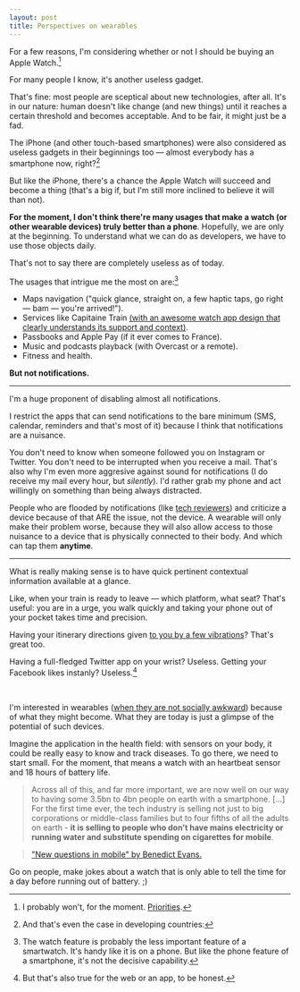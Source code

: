 ```yaml
---
layout: post
title: Perspectives on wearables
---
```


For a few reasons, I'm considering whether or not I should be buying an Apple Watch.[^1]

For many people I know, it's another useless gadget.

That's fine: most people are sceptical about new technologies, after all. It's in our nature: human doesn't like change (and new things) until it reaches a certain threshold and becomes acceptable. And to be fair, it might just be a fad.

The iPhone (and other touch-based smartphones) were also considered as useless gadgets in their beginnings too — almost everybody has a smartphone now, right?[^2]

But like the iPhone, there's a chance the Apple Watch will succeed and become a thing (that's a big if, but I'm still more inclined to believe it will than not).

**For the moment, I don't think there're many usages that make a watch (or other wearable devices) truly better than a phone**. Hopefully, we are only at the beginning. To understand what we can do as developers, we have to use those objects daily.

That's not to say there are completely useless as of today.

The usages that intrigue me the most on are:[^3]

- Maps navigation ("quick glance, straight on, a few haptic taps, go right — bam — you're arrived!").
- Services like Capitaine Train [(with an awesome watch app design that clearly understands its support and context)](https://blog.capitainetrain.com/8788-apple-watch).
- Passbooks and Apple Pay (if it ever comes to France).
- Music and podcasts playback (with Overcast or a remote).
- Fitness and health.

**But not notifications.**

---

I'm a huge proponent of disabling almost all notifications.

I restrict the apps that can send notifications to the bare minimum (SMS, calendar, reminders and that's most of it) because I think that notifications are a nuisance.

You don't need to know when someone followed you on Instagram or Twitter. You don't need to be interrupted when you receive a mail. That's also why I'm even more aggresive against sound for notifications (I do receive my mail every hour, but *silently*). I'd rather grab my phone and act willingly on something than being always distracted.

People who are flooded by notifications (like [tech reviewers](http://www.theverge.com/a/apple-watch-review)) and criticize a device because of that ARE the issue, not the device. A wearable will only make their problem worse, because they will also allow access to those nuisance to a device that is physically connected to their body. And which can tap them **anytime**.

---

What is really making sense is to have quick pertinent contextual information available at a glance.

Like, when your train is ready to leave — which platform, what seat? That's useful: you are in a urge, you walk quickly and taking your phone out of your pocket takes time and precision.

Having your itinerary directions given [to you by a few vibrations](http://daringfireball.net/linked/2015/04/23/apple-watch-user-guide)? That's great too.

Having a full-fledged Twitter app on your wrist? Useless. Getting your Facebook likes instanly? Useless.[^4]

<br />

I'm interested in wearables ([when they are not socially awkward](https://www.google.com/glass/)) because of what they might become. What they are today is just a glimpse of the potential of such devices.

Imagine the application in the health field: with sensors on your body, it could be really easy to know and track diseases. To go there, we need to start small. For the moment, that means a watch with an heartbeat sensor and 18 hours of battery life.


[^1]: I probably won't, for the moment. [Priorities](http://steredenn.pixelnest.io).

[^2]: And that's even the case in developing countries:

  > Across all of this, and far more important, we are now well on our way to having some 3.5bn to 4bn people on earth with a smartphone. […] For the first time ever, the tech industry is selling not just to big corporations or middle-class families but to four fifths of all the adults on earth - **it is selling to people who don’t have mains electricity or running water and substitute spending on cigarettes for mobile**.

  > ["New questions in mobile" by Benedict Evans.](http://ben-evans.com/benedictevans/2014/11/20/time-for-new-questions-in-mobile)

[^3]: The watch feature is probably the less important feature of a smartwatch. It's handy like it is on a phone. But like the phone feature of a smartphone, it's not the decisive capability.

  Go on people, make jokes about a watch that is only able to tell the time for a day before running out of battery. ;)

[^4]: But that's also true for the web or an app, to be honest.
